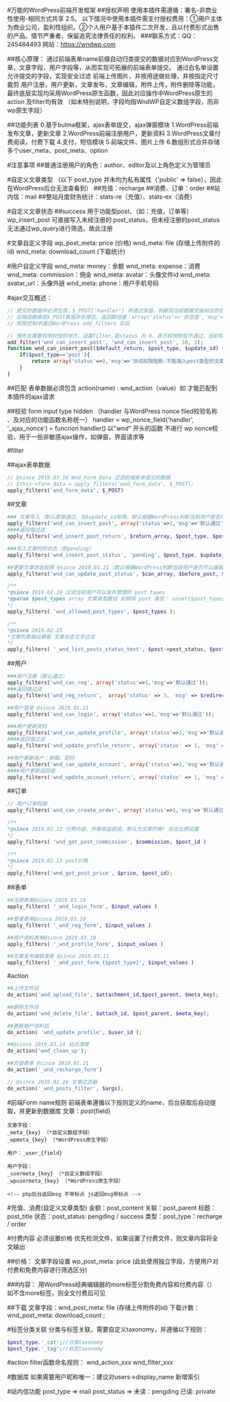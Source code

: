#万能的WordPress前端开发框架
##授权声明
使用本插件需遵循：署名-非商业性使用-相同方式共享 2.5。
以下情况中使用本插件需支付授权费用：①用户主体为商业公司，盈利性组织。②个人用户基于本插件二次开发，且以付费形式出售的产品。情节严重者，保留追究法律责任的权利。
###联系方式：QQ：245484493  网站：https://wndwp.com

##核心原理：
通过前端表单name前缀自动归类提交的数据对应到WordPress文章，文章字段，用户字段等，从而实现可拓展的前端表单提交。
通过白名单设置允许提交的字段，实现安全过滤
前端上传图片，并按用途做处理，并按指定尺寸裁剪
用户注册，用户更新，文章发布，文章编辑，附件上传，附件删除等功能，最终底层实现均采用WordPress原生函数，因此对应操作中WordPress原生的action 及filter均有效
（如未特别说明，字段均指WndWP自定义数组字段，而非wp原生字段）

##功能列表
0.基于bulma框架，ajax表单提交，ajax弹窗模块
1.WordPress前端发布文章，更新文章
2.WordPress前端注册用户，更新资料
3.WordPress文章付费阅读，付费下载
4.支付，短信模块
5.前端文件、图片上传
6.数组形式合并存储多个user_meta、post_meta、option

#注意事项
##普通注册用户的角色：author、editor及以上角色定义为管理员

#自定义文章类型
（以下 post_type 并未均为私有属性（'public' => false），因此在WordPress后台无法查看到）
##充值：recharge
##消费、订单：order
##站内信：mail
##整站月度财务统计：stats-re（充值）、stats-ex（消费）

#自定义文章状态
##success
 用于功能型post、（如：充值，订单等） wp_insert_post 可直接写入未经注册的 post_status，但未经注册的post_status无法通过wp_query进行筛选，故此注册

#文章自定义字段
wp_post_meta: price (价格)
wnd_meta: file (存储上传附件的id)
wnd_meta: download_count (下载统计)

#用户自定义字段
wnd_meta: money：余额
wnd_meta: expense：消费
wnd_meta: commission：佣金
wnd_meta: avatar：头像文件id
wnd_meta: avatar_url：头像外链
wnd_meta: phone：用户手机号码

#ajax交互概述：
```php
// 提交的数据中必须包含，$_POST['handler'] 并通过该值，判断将当前数据交由对应的后端 handler() 函数处理
// 后端函数接收$_POST数据并处理后，返回数组值：array('status'=>'状态值','msg'=>'消息');通过统一将结果转为json格式，输出交付前端处理
// 权限控制中通过WordPress add_filters 实现

// 预先在需要权限校验的地方，设置filter,若status 为 0，表示权限校验不通过，当前钩子所在函数操作会中断，将权限校验数组结果返回
add_filter('wnd_can_insert_post', 'wnd_can_insert_post', 10, 3);
function wnd_can_insert_post($default_return, $post_type, $update_id) {
	if($post_type=='post'){
		return array('status'=>0,'msg'=>'测试权限阻断:不能插入post类型的文章')
	}
}
```
##匹配
表单数据必须包含
	action(name) : wnd_action（value）如 <input type="hidden" name="action" value="wnd_action">
才能匹配到本插件的ajax请求

##校验
form input type hidden
	（handler 与WordPress nonce filed校验名称 、及对应的功能函数名称统一）
	handler = wp_nonce_field('handler', '_ajax_nonce')  = funcrion handler()
	以"_wnd_" 开头的函数 不进行 wp nonce校验，用于一些非敏感ajax操作，如弹窗，界面请求等

#filter

##ajax表单数据
```php
// @since 2019.03.16 Wnd_Form_Data 过滤前端表单提交的数据
// $this->form_data = apply_filters('wnd_form_data', $_POST);
apply_filters('wnd_form_data', $_POST)
```

##文章
```php
### 文章写入（默认直接通过，当$update_id有效，默认根据WordPress判断当前用户是否可以编辑）
apply_filters('wnd_can_insert_post', array('status'=>1,'msg'=>'默认通过'), $post_type, $update_id);
####返回值过滤
apply_filters('wnd_insert_post_return', $return_array, $post_type, $post_id);

###写入文章时的状态（默pending）
apply_filters('wnd_insert_post_status', 'pending', $post_type, $update_id);

##更新文章状态权限 @since 2019.01.21（默认根据WordPress判断当前用户是否可以编辑文章）
apply_filters('wnd_can_update_post_status', $can_array, $before_post, $after_status );

/**
*@since 2019.02.19 过滤当前用户可以发布管理的 post types
*@param $post_types array 文章类型数组 如移除 post 类型： unset($post_type['post'])
*/
apply_filters( 'wnd_allowed_post_types', $post_types );

/**
*@since 2019.02.25
*文章列表输出模板 文章状态文字过滤
*/
apply_filters( '_wnd_list_posts_status_text', $post->post_status, $post->post_type);
```

##用户
```php
###用户注册（默认通过）
apply_filters('wnd_can_reg', array('status'=>1,'msg'=>'默认通过'));
###返回值过滤
apply_filters('wnd_reg_return',  array('status' => 3, 'msg' => $redirect_to), $user_id);

##用户登录 @since 2019.01.21
apply_filters('wnd_can_login', array('status'=>1,'msg'=>'默认通过'));

###用户更新资料
apply_filters('wnd_can_update_profile', array('status'=>1,'msg'=>'默认通过'));
####返回值过滤
apply_filters('wnd_update_profile_return', array('status' => 1, 'msg' => '更新成功！'), $user_id);

##用户更新账户：邮箱，密码
apply_filters('wnd_can_update_account', array('status'=>1,'msg'=>'默认通过'));
####用户更新返回值
apply_filters('wnd_update_account_return', array('status' => 1, 'msg' => '更新成功'), $user_id);

```
##订单
```php
// 用户订单权限
apply_filters('wnd_can_create_order', array('status'=>1,'msg'=>'默认通过'), $post_id);

/**
*@since 2019.02.12 付费内容，作者收益提成，默认为文章价格* 后台比例设置
*/
apply_filters( 'wnd_get_post_commission', $commission, $post_id )

/**
*@since 2019.02.13 post价格
*/
apply_filters('wnd_get_post_price', $price, $post_id);

```
##表单
```php
##注册表单@since 2019.03.10
apply_filters( '_wnd_login_form', $input_values )

##登录表单@since 2019.03.10
apply_filters( '_wnd_reg_form', $input_values )

##用户资料表单@since 2019.03.10
apply_filters( '_wnd_profile_form', $input_values )

##文章发布编辑表单 @since 2019.03.11
apply_filters( '_wnd_post_form_{$post_type}', $input_values )
```

#action
```php
##上传文件后
do_action('wnd_upload_file', $attachment_id,$post_parent, $meta_key);

##删除文件后
do_action('wnd_delete_file', $attach_id, $post_parent, $meta_key);

##更新用户资料后
do_action( 'wnd_update_profile', $user_id );

##@since 2019.03.14 站点清理
do_action('wnd_clean_up');

##充值表单 @since 2019.01.21
do_action('_wnd_recharge_form')

// @since 2019.03.26 文章过滤器
do_action('_wnd_posts_filter', $args);

```
#前端Form name规则
前端表单遵循以下规则定义的name，后台获取后自动提取，并更新到数据库
	文章：_post_{field}

	文章字段：
	_meta_{key} （*自定义数组字段）
	_wpmeta_{key} （*WordPress原生字段）

	用户：_user_{field}

	用户字段：
	_usermeta_{key} （*自定义数组字段）
	_wpusermeta_{key} （*WordPress原生字段）

	<!-- php后台返回msg 不带标点 js返回msg带标点 -->

#充值、消费(自定义文章类型)
金额：post_content
关联：post_parent
标题：post_title
状态：post_status: pengding / success
类型：post_type：recharge / order

#付费内容
必须设置价格
优先检测文件，如果设置了付费文件，则文章内容将全文输出

##价格：
文章字段设置 wp_post_meta: price (此处使用独立字段，方便用户对付费和免费内容进行筛选区分)

###内容：
用WordPress经典编辑器的more标签分割免费内容和付费内容（<!--more-->）
如不含more标签，则全文付费后可见

##下载
文章字段：wnd_post_meta: file (存储上传附件的id)
下载计数：wnd_post_meta: download_count ;

#标签分类关联
分类与标签关联，需要自定义taxonomy，并遵循以下规则：
```php
$post_type.'_cat';//分类taxonomy
$post_type.'_tag';//标签taxonomy
```
#action filter函数命名规则：
wnd_action_xxx
wnd_filter_xxx

#数据库
如果需要用户昵称唯一：建议对users->display_name 新增索引

#站内信功能
post_type => mail
post_status => 未读：pengding 已读: private